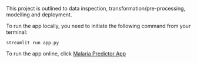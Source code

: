 This project is outlined to data inspection, transformation/pre-processing, modelling and deployment.

To run the app locally, you need to initiate the following command from your terminal:

`streamlit run app.py`

To run the app online, click [Malaria Predictor App](https://yusufokunlola-teamflask-notebook-app-c7gl4z.streamlit.app/)

